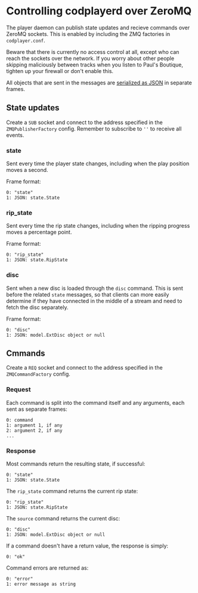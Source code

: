 
Controlling codplayerd over ZeroMQ
==================================

The player daemon can publish state updates and recieve commands over
ZeroMQ sockets.  This is enabled by including the ZMQ factories in
`codplayer.conf`.

Beware that there is currently no access control at all, except who
can reach the sockets over the network.  If you worry about other
people skipping maliciously between tracks when you listen to Paul's
Boutique, tighten up your firewall or don't enable this.

All objects that are sent in the messages are
[serialized as JSON](file-formats.md) in separate frames.


State updates
-------------

Create a `SUB` socket and connect to the address specified in the
`ZMQPublisherFactory` config.  Remember to subscribe to `''` to
receive all events.

### state

Sent every time the player state changes, including when the play
position moves a second.

Frame format:

    0: "state"
    1: JSON: state.State

### rip_state

Sent every time the rip state changes, including when the ripping
progress moves a percentage point.

Frame format:

    0: "rip_state"
    1: JSON: state.RipState

### disc

Sent when a new disc is loaded through the `disc` command.  This is
sent before the related `state` messages, so that clients can more
easily determine if they have connected in the middle of a stream and
need to fetch the disc separately.

Frame format:

    0: "disc"
    1: JSON: model.ExtDisc object or null


Cmmands
-------

Create a `REQ` socket and connect to the address specified in the
`ZMQCommandFactory` config.

### Request

Each command is split into the command itself and any arguments, each
sent as separate frames:

    0: command
    1: argument 1, if any
    2: argument 2, if any
    ...

### Response

Most commands return the resulting state, if successful:

    0: "state"
    1: JSON: state.State

The `rip_state` command returns the current rip state:

    0: "rip_state"
    1: JSON: state.RipState

The `source` command returns the current disc:

    0: "disc"
    1: JSON: model.ExtDisc object or null

If a command doesn't have a return value, the response is simply:

    0: "ok"

Command errors are returned as:

    0: "error"
    1: error message as string
    
